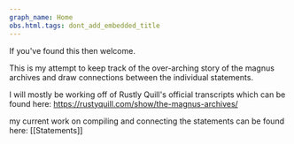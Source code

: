 ```yaml
---
graph_name: Home
obs.html.tags: dont_add_embedded_title
---
```

If you've found this then welcome.

This is my attempt to keep track of the over-arching story of the magnus archives and draw connections between the individual statements.

I will mostly be working off of Rustly Quill's official transcripts which can be found here:
https://rustyquill.com/show/the-magnus-archives/

my current work on compiling and connecting the statements can be found here:
[[Statements]]